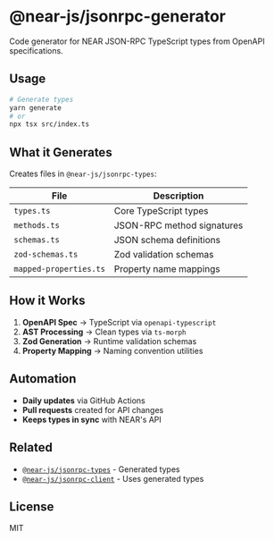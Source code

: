 # @near-js/jsonrpc-generator

Code generator for NEAR JSON-RPC TypeScript types from OpenAPI specifications.

## Usage

```bash
# Generate types
yarn generate
# or
npx tsx src/index.ts
```

## What it Generates

Creates files in `@near-js/jsonrpc-types`:

| File                   | Description                |
| ---------------------- | -------------------------- |
| `types.ts`             | Core TypeScript types      |
| `methods.ts`           | JSON-RPC method signatures |
| `schemas.ts`           | JSON schema definitions    |
| `zod-schemas.ts`       | Zod validation schemas     |
| `mapped-properties.ts` | Property name mappings     |

## How it Works

1. **OpenAPI Spec** → TypeScript via `openapi-typescript`
2. **AST Processing** → Clean types via `ts-morph`
3. **Zod Generation** → Runtime validation schemas
4. **Property Mapping** → Naming convention utilities

## Automation

- **Daily updates** via GitHub Actions
- **Pull requests** created for API changes
- **Keeps types in sync** with NEAR's API

## Related

- [`@near-js/jsonrpc-types`](../jsonrpc-types) - Generated types
- [`@near-js/jsonrpc-client`](../jsonrpc-client) - Uses generated types

## License

MIT
